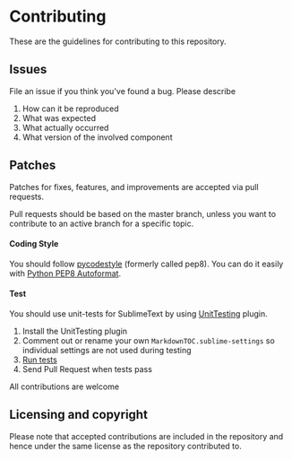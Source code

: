 # Contributing

These are the guidelines for contributing to this repository.

## Issues

File an issue if you think you've found a bug. Please describe

1. How can it be reproduced
2. What was expected
3. What actually occurred
4. What version of the involved component

## Patches

Patches for fixes, features, and improvements are accepted via pull requests.

Pull requests should be based on the master branch, unless you want to contribute to an active branch for a specific topic.

#### Coding Style

You should follow [pycodestyle](https://github.com/PyCQA/pycodestyle) (formerly called pep8).
You can do it easily with [Python PEP8 Autoformat](https://packagecontrol.io/packages/Python%20PEP8%20Autoformat).

#### Test

You should use unit-tests for SublimeText by using [UnitTesting](https://github.com/randy3k/UnitTesting) plugin.

1. Install the UnitTesting plugin
2. Comment out or rename your own `MarkdownTOC.sublime-settings` so individual settings are not used during testing
3. [Run tests](https://github.com/randy3k/UnitTesting-example#running-tests)
4. Send Pull Request when tests pass

All contributions are welcome

## Licensing and copyright

Please note that accepted contributions are included in the repository and hence under the same license as the repository contributed to.
